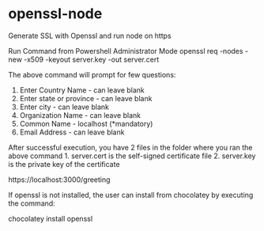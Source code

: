 # openssl-node
Generate SSL with Openssl and run node on https

Run Command from Powershell Administrator Mode
openssl req -nodes -new -x509 -keyout server.key -out server.cert

The above command will prompt for few questions:

1. Enter Country Name - can leave blank
2. Enter state or province - can leave blank
3. Enter city - can leave blank
4. Organization Name - can leave blank
5. Common Name - localhost (*mandatory)
6. Email Address - can leave blank 

After successful execution, you have 2 files in the folder where you ran the above command
    1. server.cert is the self-signed certificate file
    2. server.key is the private key of the certificate

https://localhost:3000/greeting

If openssl is not installed, the user can install from chocolatey by executing the command:

chocolatey install openssl

